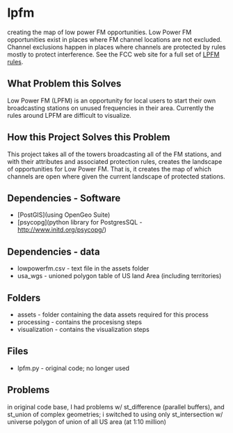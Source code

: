 lpfm
====

creating the map of low power FM opportunities.  Low Power FM opportunities exist in places where FM channel locations are not excluded.  Channel exclusions happen in places where channels are protected by rules mostly to protect interference. See the FCC web site for a full set of [LPFM rules](http://www.fcc.gov/encyclopedia/low-power-fm-broadcast-radio-stations-lpfm#RULES).

What Problem this Solves
------------------------
Low Power FM (LPFM) is an opportunity for local users to start their own broadcasting stations on unused frequencies in their area.  Currently the rules around LPFM are difficult to visualize.

How this Project Solves this Problem
------------------------------------
This project takes all of the towers broadcasting all of the FM stations, and with their attributes and associated protection rules, creates the landscape of opportunities for Low Power FM.  That is, it creates the map of which channels are open where given the current landscape of protected stations.

Dependencies - Software
-----------------------
- [PostGIS](using OpenGeo Suite)
- [psycopg](python library for PostgresSQL - http://www.initd.org/psycopg/)

Dependencies - data
-------------------
- lowpowerfm.csv - text file in the assets folder
- usa_wgs - unioned polygon table of US land Area (including territories)

Folders
-------
- assets - folder containing the data assets required for this process
- processing - contains the procesisng steps
- visualization - contains the visualization steps

Files
-----
- lpfm.py - original code; no longer used

Problems 
--------
in original code base, I had problems w/ st_difference (parallel buffers), and st_union of complex geometries;  i switched to using only st_intersection w/ universe polygon of union of all US area (at 1:10 million)
